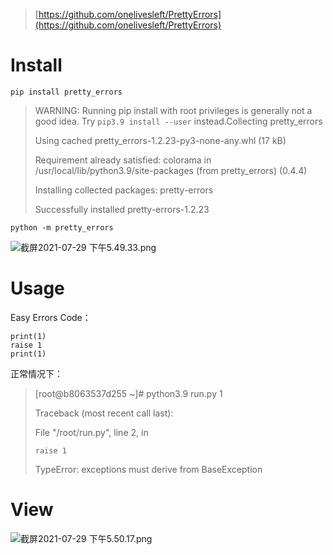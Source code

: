 > [https://github.com/onelivesleft/PrettyErrors](https://github.com/onelivesleft/PrettyErrors)

# Install
```shell
pip install pretty_errors
```
> WARNING: Running pip install with root privileges is generally not a good idea. Try `pip3.9 install --user` instead.Collecting pretty_errors
>
>   Using cached pretty_errors-1.2.23-py3-none-any.whl (17 kB)
>
> Requirement already satisfied: colorama in /usr/local/lib/python3.9/site-packages (from pretty_errors) (0.4.4)
>
> Installing collected packages: pretty-errors
>
> Successfully installed pretty-errors-1.2.23
>

```shell
python -m pretty_errors
```
![截屏2021-07-29 下午5.49.33.png](https://cdn.nlark.com/yuque/0/2021/png/2666308/1627552182874-04929f15-1673-4816-8c39-da7b1fca2289.png#clientId=u6d6018ca-736c-4&from=ui&height=308&id=u21be0134&margin=%5Bobject%20Object%5D&name=%E6%88%AA%E5%B1%8F2021-07-29%20%E4%B8%8B%E5%8D%885.49.33.png&originHeight=1066&originWidth=2770&originalType=binary&ratio=1&size=206165&status=done&style=none&taskId=ubfbc8a24-e68f-4b6d-842a-4c34651e06c&width=800)

# Usage
Easy Errors Code：
```shell
print(1)
raise 1
print(1)
```
正常情况下：
> [root@b8063537d255 ~]# python3.9 run.py 1
>
> Traceback (most recent call last):
>
>   File "/root/run.py", line 2, in <module>
>
>     raise 1
>
> TypeError: exceptions must derive from BaseException
>

# View
![截屏2021-07-29 下午5.50.17.png](https://cdn.nlark.com/yuque/0/2021/png/2666308/1627552227545-2b595897-d150-4414-b6dd-3d2b9f84da22.png#clientId=u6d6018ca-736c-4&from=ui&height=154&id=ue7d8e48b&margin=%5Bobject%20Object%5D&name=%E6%88%AA%E5%B1%8F2021-07-29%20%E4%B8%8B%E5%8D%885.50.17.png&originHeight=354&originWidth=918&originalType=binary&ratio=1&size=43691&status=done&style=none&taskId=u8b362c73-34a7-495e-a426-e5bad4c0f5c&width=400)


